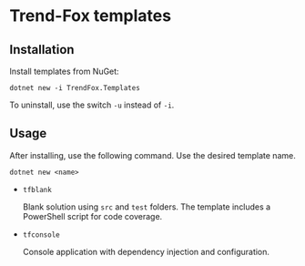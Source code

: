 # Trend-Fox templates
## Installation
Install templates from NuGet:
```
dotnet new -i TrendFox.Templates
```
To uninstall, use the switch `-u` instead of `-i`.

## Usage
After installing, use the following command. Use the desired
template name.
```
dotnet new <name>
```

- `tfblank`
  
  Blank solution using `src` and `test` folders. The
  template includes a PowerShell script for code coverage.

- `tfconsole`
  
  Console application with dependency injection and configuration.
